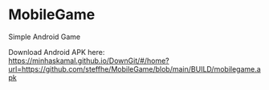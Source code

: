 # MobileGame
Simple Android Game

Download Android APK here:
https://minhaskamal.github.io/DownGit/#/home?url=https://github.com/steffhe/MobileGame/blob/main/BUILD/mobilegame.apk

